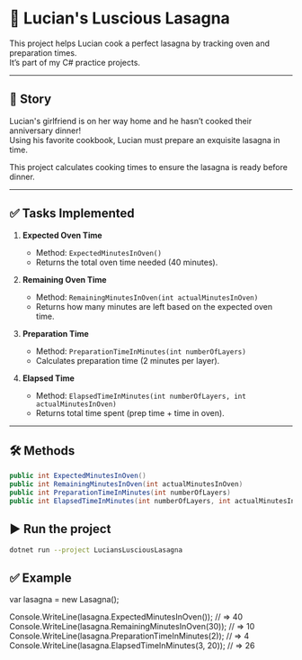 # 🍝 Lucian's Luscious Lasagna

This project helps Lucian cook a perfect lasagna by tracking oven and preparation times.  
It’s part of my C# practice projects.

---

## 📝 Story
Lucian's girlfriend is on her way home and he hasn’t cooked their anniversary dinner!  
Using his favorite cookbook, Lucian must prepare an exquisite lasagna in time.  

This project calculates cooking times to ensure the lasagna is ready before dinner.

---

## ✅ Tasks Implemented
1. **Expected Oven Time**  
   - Method: `ExpectedMinutesInOven()`  
   - Returns the total oven time needed (40 minutes).  

2. **Remaining Oven Time**  
   - Method: `RemainingMinutesInOven(int actualMinutesInOven)`  
   - Returns how many minutes are left based on the expected oven time.  

3. **Preparation Time**  
   - Method: `PreparationTimeInMinutes(int numberOfLayers)`  
   - Calculates preparation time (2 minutes per layer).  

4. **Elapsed Time**  
   - Method: `ElapsedTimeInMinutes(int numberOfLayers, int actualMinutesInOven)`  
   - Returns total time spent (prep time + time in oven).  

---

## 🛠 Methods
```csharp
public int ExpectedMinutesInOven()
public int RemainingMinutesInOven(int actualMinutesInOven)
public int PreparationTimeInMinutes(int numberOfLayers)
public int ElapsedTimeInMinutes(int numberOfLayers, int actualMinutesInOven)
```

## ▶️ Run the project
```bash
dotnet run --project LuciansLusciousLasagna
```

## ✅ Example
var lasagna = new Lasagna();

Console.WriteLine(lasagna.ExpectedMinutesInOven());        // => 40
Console.WriteLine(lasagna.RemainingMinutesInOven(30));     // => 10
Console.WriteLine(lasagna.PreparationTimeInMinutes(2));    // => 4
Console.WriteLine(lasagna.ElapsedTimeInMinutes(3, 20));    // => 26
```